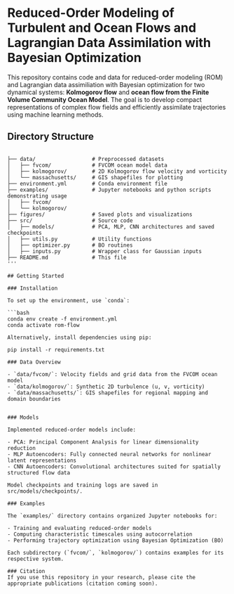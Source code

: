 # Reduced-Order Modeling of Turbulent and Ocean Flows and Lagrangian Data Assimilation with Bayesian Optimization 

This repository contains code and data for reduced-order modeling (ROM) and Lagrangian data assimiliation with Bayesian optimization for two dynamical systems: **Kolmogorov flow** and **ocean flow from the Finite Volume Community Ocean Model**. The goal is to develop compact representations of complex flow fields and efficiently assimilate trajectories using machine learning methods.

## Directory Structure

```text

├── data/                  # Preprocessed datasets  
│   ├── fvcom/             # FVCOM ocean model data  
│   ├── kolmogorov/        # 2D Kolmogorov flow velocity and vorticity  
│   └── massachusetts/     # GIS shapefiles for plotting
├── environment.yml        # Conda environment file  
├── examples/              # Jupyter notebooks and python scripts demonstrating usage  
│   ├── fvcom/  
│   └── kolmogorov/  
├── figures/               # Saved plots and visualizations  
├── src/                   # Source code  
│   ├── models/            # PCA, MLP, CNN architectures and saved checkpoints  
│   ├── utils.py           # Utility functions  
│   ├── optimizer.py       # BO routines  
│   ├── inputs.py          # Wrapper class for Gaussian inputs  
├── README.md              # This file  
'''

## Getting Started

### Installation

To set up the environment, use `conda`:

```bash
conda env create -f environment.yml
conda activate rom-flow

Alternatively, install dependencies using pip:

pip install -r requirements.txt

### Data Overview

- `data/fvcom/`: Velocity fields and grid data from the FVCOM ocean model  
- `data/kolmogorov/`: Synthetic 2D turbulence (u, v, vorticity)  
- `data/massachusetts/`: GIS shapefiles for regional mapping and domain boundaries


### Models

Implemented reduced-order models include:

- PCA: Principal Component Analysis for linear dimensionality reduction
- MLP Autoencoders: Fully connected neural networks for nonlinear latent representations
- CNN Autoencoders: Convolutional architectures suited for spatially structured flow data

Model checkpoints and training logs are saved in src/models/checkpoints/.

### Examples

The `examples/` directory contains organized Jupyter notebooks for:

- Training and evaluating reduced-order models  
- Computing characteristic timescales using autocorrelation  
- Performing trajectory optimization using Bayesian Optimization (BO)  

Each subdirectory (`fvcom/`, `kolmogorov/`) contains examples for its respective system.

### Citation
If you use this repository in your research, please cite the appropriate publications (citation coming soon).